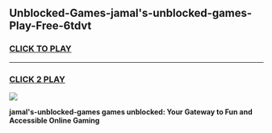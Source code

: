 
## Unblocked-Games-jamal's-unblocked-games-Play-Free-6tdvt
<h3>
<a href="https://premium76.site?title=jamal's-unblocked-games&ref=18A">CLICK TO PLAY</a></h3>
<hr>

<h3>
<a href="https://premium76.site?title=jamal's-unblocked-games&ref=18A">CLICK 2 PLAY</a>
  
</h3>

<a href="https://premium76.site?title=jamal's-unblocked-games&ref=18A"><img src="https://clearcache.store/games.png"></a>


**jamal's-unblocked-games games unblocked: Your Gateway to Fun and Accessible Online Gaming**
